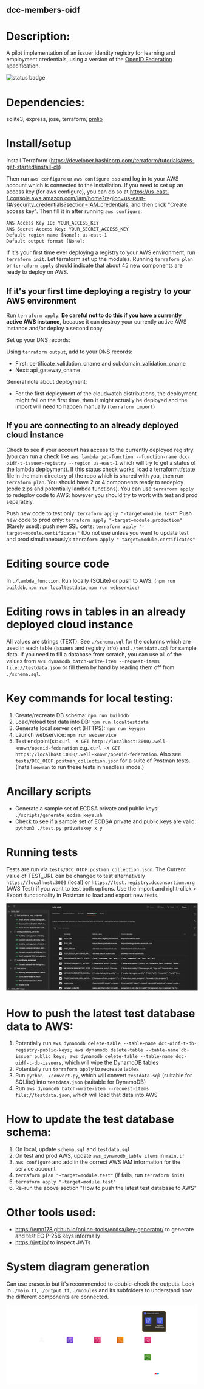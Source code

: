 ## dcc-members-oidf

# Description:

A pilot implementation of an issuer identity registry for learning and employment credentials, using a version of the [OpenID Federation](https://openid.net/specs/openid-federation-1_0.html) specification.


![status badge](https://github.com/digitalcredentials/dcc-members-oidf/actions/workflows/apitests.yml/badge.svg)

# Dependencies:

sqlite3, express, jose, terraform, [pmlib](https://joolfe.github.io/postman-util-lib/)

# Install/setup

Install Terraform (https://developer.hashicorp.com/terraform/tutorials/aws-get-started/install-cli)

Then run  `aws configure` or `aws configure sso` and log in to your AWS account which is connected to the installation. If you need to set up an access key (for aws configure), you can do so at https://us-east-1.console.aws.amazon.com/iam/home?region=us-east-1#/security_credentials?section=IAM_credentials, and then click "Create access key". Then fill it in after running `aws configure`:

```
AWS Access Key ID: YOUR_ACCESS_KEY
AWS Secret Access Key: YOUR_SECRET_ACCESS_KEY
Default region name [None]: us-east-1
Default output format [None]: 
```

If it's your first time ever deploying a registry to your AWS environment, run `terraform init`. Let terraform  set up the modules. Running `terraform plan` or `terraform apply` should indicate that about 45 new components are ready to deploy on AWS.


## If it's your first time deploying a registry to your AWS environment

Run `terraform apply`. **Be careful not to do this if you have a currently active AWS instance,** because it can destroy your currently active AWS instance and/or deploy a second copy. 

Set up your DNS records:

Using `terraform output`, add to your DNS records:
- First: certificate_validation_cname and subdomain_validation_cname
- Next: api_gateway_cname

General note about deployment:
- For the first deployment of the cloudwatch distributions, the deployment might fail on the first time, then it might actually be deployed and the import will need to happen manually (`terraform import`)


## If you are connecting to an already deployed cloud instance

Check to see if your account has access to the currently deployed registry (you can run a check like `aws lambda get-function --function-name dcc-oidf-t-issuer-registry --region us-east-1` which will try to get a status of the lambda deployment). If this status check works, load a terraform.tfstate file in the main directory of the repo which is shared with you, then run `terraform plan`. You should have 2 or 4 components ready to redeploy (code zips and potentially lambda functions). You can use `terraform apply` to redeploy code to AWS: however you should try to work with test and prod separately.

Push new code to test only: `terraform apply "-target=module.test"`
Push new code to prod only: `terraform apply "-target=module.production"`
(Rarely used): push new SSL certs: `terraform apply "-target=module.certificates"` 
(Do not use unless you want to update test and prod simultaneously): `terraform apply "-target=module.certificates"`


# Editing source code

In `./lambda_function`. Run locally (SQLite) or push to AWS. (`npm run builddb`, `npm run localtestdata`, `npm run webservice`)


# Editing rows in tables in an already deployed cloud instance

All values are strings (TEXT). See `./schema.sql` for the columns which are used in each table (issuers and registry info) and `./testdata.sql` for sample data. If you need to fill a database from scratch, you can use all of the values from `aws dynamodb batch-write-item --request-items file://testdata.json` or fill them by hand by reading them off from `./schema.sql`.


# Key commands for local testing:

1. Create/recreate DB schema: `npm run builddb`
2. Load/reload test data into DB: `npm run localtestdata`
3. Generate local server cert (HTTPS): `npm run keygen`
4. Launch webservice: `npm run webservice`
5. Test endpoint(s): `curl -X GET http://localhost:3000/.well-known/openid-federation` e.g. `curl -X GET https://localhost:3000/.well-known/openid-federation`. Also see `tests/DCC_OIDF.postman_collection.json` for a suite of Postman tests. (Install `newman` to run these tests in headless mode.)


# Ancillary scripts

- Generate a sample set of ECDSA private and public keys: `./scripts/generate_ecdsa_keys.sh`
- Check to see if a sample set of ECDSA private and public keys are valid: `python3 ./test.py privatekey x y`


# Running tests

Tests are run via `tests/DCC_OIDF.postman_collection.json`. The Current value of TEST_URL can be changed to test alternatively `https://localhost:3000` (local) or `https://test.registry.dcconsortium.org` (AWS Test) if you want to test both options. Use the Import and right-click > Export functionality in Postman to load and export new tests. 

![Tests Background](./tests_background.png)


# How to push the latest test database data to AWS:

1. Potentially run `aws dynamodb delete-table --table-name dcc-oidf-t-db-registry-public-keys; aws dynamodb delete-table --table-name db-issuer_public_keys; aws dynamodb delete-table --table-name dcc-oidf-t-db-issuers`, which will wipe the DynamoDB tables
2. Potentially run `terraform apply` to recreate tables
3. Run `python ./convert.py`, which will convert `testdata.sql` (suitable for SQLlite) into `testdata.json` (suitable for DynamoDB)
4. Run `aws dynamodb batch-write-item --request-items file://testdata.json`, which will load that data into AWS


# How to update the test database schema:

1. On local, update `schema.sql` and `testdata.sql`
2. On test and prod AWS, update `aws_dynamodb_table items` in `main.tf`
3. `aws configure` and add in the correct AWS IAM information for the service account
4. `terraform plan "-target=module.test"` (if fails, run `terraform init`)
5. `terraform apply "-target=module.test"`
6. Re-run the above section "How to push the latest test database to AWS"


# Other tools used:

- https://emn178.github.io/online-tools/ecdsa/key-generator/ to generate and test EC P-256 keys informally
- https://jwt.io/ to inspect JWTs


# System diagram generation

Can use eraser.io but it's recommended to double-check the outputs. Look in `./main.tf`, `./output.tf`, `./modules` and its subfolders to understand how the different components are connected.

![System Diagram](./system_diagram.png)

